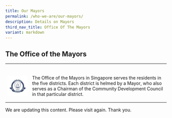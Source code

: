 ```yaml
---
title: Our Mayors
permalink: /who-we-are/our-mayors/
description: Details on Mayors
third_nav_title: Office Of The Mayors
variant: markdown
---
```

<h2>The Office of the Mayors</h2>
<table style="minWidth: 50px">
<colgroup>
<col>
<col>
</colgroup>
<tbody>
<tr>
<td rowspan="1" colspan="2">
<p></p>
</td>
</tr>
<tr>
<td rowspan="1" colspan="1">
<div class="isomer-image-wrapper">
<img style="width:250px; float:left;right-margin:20px;" height="auto" width="100%" alt="Office of the Mayors logo" src="/images/Mayors/mayor-badge-final-01-min.jpg">
</div>
</td>
<td rowspan="1" colspan="1">
<p>The Office of the Mayors in Singapore serves the residents in the five
districts. Each district is helmed by a Mayor, who also serves as a Chairman
of the Community Development Council in that particular district.</p>
</td>
</tr>
</tbody>
</table>
<p>We are updating this content. Please visit again. Thank you.</p>
<p></p>